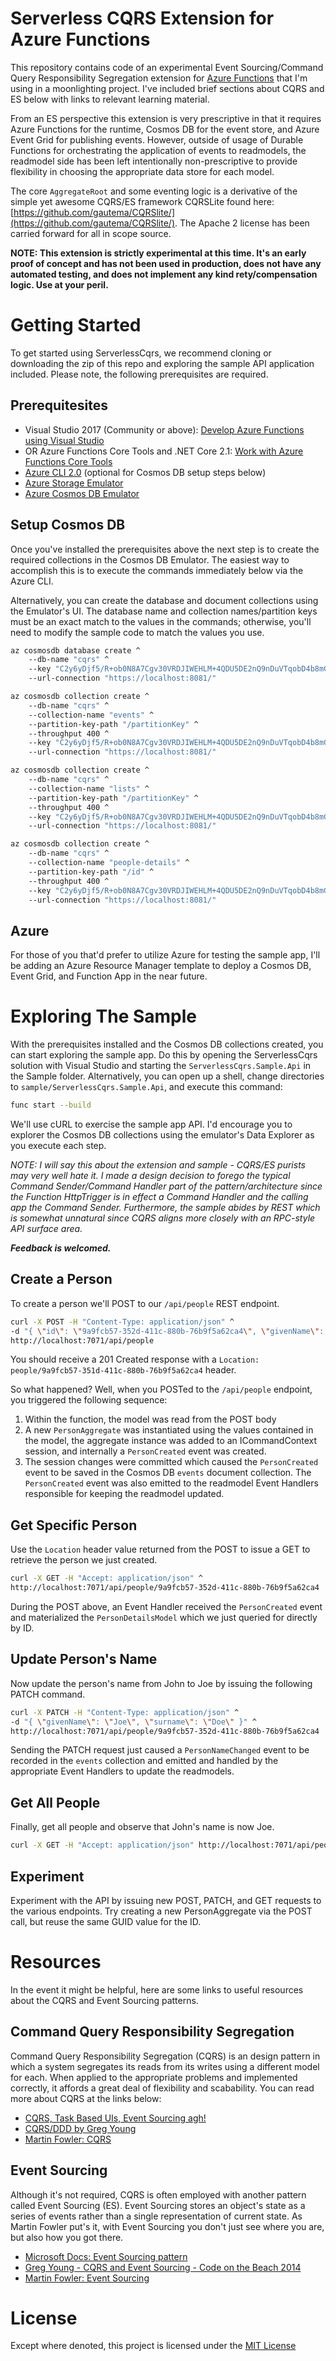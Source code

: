 Serverless CQRS Extension for Azure Functions
===
This repository contains code of an experimental Event Sourcing/Command Query Responsibility Segregation extension for [Azure Functions](https://github.com/Azure/azure-webjobs-sdk) that I'm using in a moonlighting project. I've included brief sections about CQRS and ES below with links to relevant learning material.

From an ES perspective this extension is very prescriptive in that it requires Azure Functions for the runtime, Cosmos DB for the event store, and Azure Event Grid for publishing events. However, outside of usage of Durable Functions for orchestrating the application of events to readmodels, the readmodel side has been left intentionally non-prescriptive to provide flexibility in choosing the appropriate data store for each model.

The core `AggregateRoot` and some eventing logic is a derivative of the simple yet awesome CQRS/ES framework CQRSLite found here: [https://github.com/gautema/CQRSlite/](https://github.com/gautema/CQRSlite/). The Apache 2 license has been carried forward for all in scope source.

**NOTE: This extension is strictly experimental at this time. It's an early proof of concept and has not been used in production, does not have any automated testing, and does not implement any kind rety/compensation logic. Use at your peril.**

# Getting Started
To get started using ServerlessCqrs, we recommend cloning or downloading the zip of this repo and exploring the sample API application included. Please note, the following prerequisites are required.

## Prerequitesites
- Visual Studio 2017 (Community or above): [Develop Azure Functions using Visual Studio](https://docs.microsoft.com/en-us/azure/azure-functions/functions-develop-vs)
- OR Azure Functions Core Tools and .NET Core 2.1: [Work with Azure Functions Core Tools](https://docs.microsoft.com/en-us/azure/azure-functions/functions-run-local)
- [Azure CLI 2.0](https://docs.microsoft.com/en-us/cli/azure/install-azure-cli?view=azure-cli-latest) (optional for Cosmos DB setup steps below)
- [Azure Storage Emulator](https://docs.microsoft.com/en-us/azure/storage/common/storage-use-emulator)
- [Azure Cosmos DB Emulator](https://docs.microsoft.com/en-us/azure/cosmos-db/local-emulator)

## Setup Cosmos DB
Once you've installed the prerequisites above the next step is to create the required collections in the Cosmos DB Emulator. The easiest way to accomplish this is to execute the commands immediately below via the Azure CLI.

Alternatively, you can create the database and document collections using the Emulator's UI. The database name and collection names/partition keys must be an exact match to the values in the commands; otherwise, you'll need to modify the sample code to match the values you use.

```bash
az cosmosdb database create ^
	--db-name "cqrs" ^
 	--key "C2y6yDjf5/R+ob0N8A7Cgv30VRDJIWEHLM+4QDU5DE2nQ9nDuVTqobD4b8mGGyPMbIZnqyMsEcaGQy67XIw/Jw==" ^
	--url-connection "https://localhost:8081/"

az cosmosdb collection create ^
	--db-name "cqrs" ^
	--collection-name "events" ^
	--partition-key-path "/partitionKey" ^
	--throughput 400 ^
	--key "C2y6yDjf5/R+ob0N8A7Cgv30VRDJIWEHLM+4QDU5DE2nQ9nDuVTqobD4b8mGGyPMbIZnqyMsEcaGQy67XIw/Jw==" ^
	--url-connection "https://localhost:8081/"

az cosmosdb collection create ^
	--db-name "cqrs" ^
	--collection-name "lists" ^
	--partition-key-path "/partitionKey" ^
	--throughput 400 ^
	--key "C2y6yDjf5/R+ob0N8A7Cgv30VRDJIWEHLM+4QDU5DE2nQ9nDuVTqobD4b8mGGyPMbIZnqyMsEcaGQy67XIw/Jw==" ^
	--url-connection "https://localhost:8081/"

az cosmosdb collection create ^
	--db-name "cqrs" ^
	--collection-name "people-details" ^
	--partition-key-path "/id" ^
	--throughput 400 ^
	--key "C2y6yDjf5/R+ob0N8A7Cgv30VRDJIWEHLM+4QDU5DE2nQ9nDuVTqobD4b8mGGyPMbIZnqyMsEcaGQy67XIw/Jw==" ^
	--url-connection "https://localhost:8081/"
````
## Azure

For those of you that'd prefer to utilize Azure for testing the sample app, I'll be adding an Azure Resource Manager template to deploy a Cosmos DB, Event Grid, and Function App in the near future.

# Exploring The Sample

With the prerequisites installed and the Cosmos DB collections created, you can start exploring the sample app. Do this by opening the ServerlessCqrs solution with Visual Studio and starting the `ServerlessCqrs.Sample.Api` in the Sample folder. Alternatively, you can open up a shell, change directories to `sample/ServerlessCqrs.Sample.Api`, and execute this command:

```bash
func start --build
````

We'll use cURL to exercise the sample app API. I'd encourage you to explorer the Cosmos DB collections using the emulator's Data Explorer as you execute each step.

*NOTE: I will say this about the extension and sample - CQRS/ES purists may very well hate it. I made a design decision to forego the typical Command Sender/Command Handler part of the pattern/architecture since the Function HttpTrigger is in effect a Command Handler and the calling app the Command Sender. Furthermore, the sample abides by REST which is somewhat unnatural since CQRS aligns more closely with an RPC-style API surface area.*

***Feedback is welcomed.***

## Create a Person

To create a person we'll POST to our `/api/people` REST endpoint. 

```bash
curl -X POST -H "Content-Type: application/json" ^
-d "{ \"id\": \"9a9fcb57-352d-411c-880b-76b9f5a62ca4\", \"givenName\": \"John\", \"surname\": \"Doe\", \"dob\": \"2001-01-01\", \"gender\": \"male\" }" ^
http://localhost:7071/api/people
````

You should receive a 201 Created response with a `Location: people/9a9fcb57-351d-411c-880b-76b9f5a62ca4` header.

So what happened? Well, when you POSTed to the `/api/people` endpoint, you triggered the following sequence:

1. Within the function, the model was read from the POST body
1. A new `PersonAggregate` was instantiated using the values contained in the model, the aggregate instance was added to an ICommandContext session, and internally a `PersonCreated` event was created.
1. The session changes were committed which caused the `PersonCreated` event to be saved in the Cosmos DB `events` document collection. The `PersonCreated` event was also emitted to the readmodel Event Handlers responsible for keeping the readmodel updated.

## Get Specific Person

Use the `Location` header value returned from the POST to issue a GET to retrieve the person we just created.

```bash
curl -X GET -H "Accept: application/json" ^
http://localhost:7071/api/people/9a9fcb57-352d-411c-880b-76b9f5a62ca4
````
During the POST above, an Event Handler received the `PersonCreated` event and materialized the `PersonDetailsModel` which we just queried for directly by ID.

## Update Person's Name

Now update the person's name from John to Joe by issuing the following PATCH command.

```bash
curl -X PATCH -H "Content-Type: application/json" ^
-d "{ \"givenName\": \"Joe\", \"surname\": \"Doe\" }" ^
http://localhost:7071/api/people/9a9fcb57-352d-411c-880b-76b9f5a62ca4
````
Sending the PATCH request just caused a `PersonNameChanged` event to be recorded in the `events` collection and emitted and handled by the appropriate Event Handlers to update the readmodels.

## Get All People

Finally, get all people and observe that John's name is now Joe.

```bash
curl -X GET -H "Accept: application/json" http://localhost:7071/api/people
````

## Experiment

Experiment with the API by issuing new POST, PATCH, and GET requests to the various endpoints. Try creating a new PersonAggregate via the POST call, but reuse the same GUID value for the ID.

# Resources

In the event it might be helpful, here are some links to useful resources about the CQRS and Event Sourcing patterns.

## Command Query Responsibility Segregation

Command Query Responsibility Segregation (CQRS) is an design pattern in which a system segregates its reads from its writes using a different model for each. When applied to the appropriate problems and implemented correctly, it affords a great deal of flexibility and scabability. You can read more about CQRS at the links below:

- [CQRS, Task Based UIs, Event Sourcing agh!](http://codebetter.com/gregyoung/2010/02/16/cqrs-task-based-uis-event-sourcing-agh/)
- [CQRS/DDD by Greg Young](https://www.youtube.com/watch?v=KXqrBySgX-s)
- [Martin Fowler: CQRS](https://www.martinfowler.com/bliki/CQRS.html)

## Event Sourcing

Although it's not required, CQRS is often employed with another pattern called Event Sourcing (ES). Event Sourcing stores an object's state as a series of events rather than a single representation of current state. As Martin Fowler put's it, with Event Sourcing you don't just see where you are, but also how you got there.

- [Microsoft Docs: Event Sourcing pattern](https://docs.microsoft.com/en-us/azure/architecture/patterns/event-sourcing)
- [Greg Young - CQRS and Event Sourcing - Code on the Beach 2014](https://www.youtube.com/watch?v=JHGkaShoyNs)
- [Martin Fowler: Event Sourcing](https://martinfowler.com/eaaDev/EventSourcing.html)


# License

Except where denoted, this project is licensed under the [MIT License](LICENSE.md)